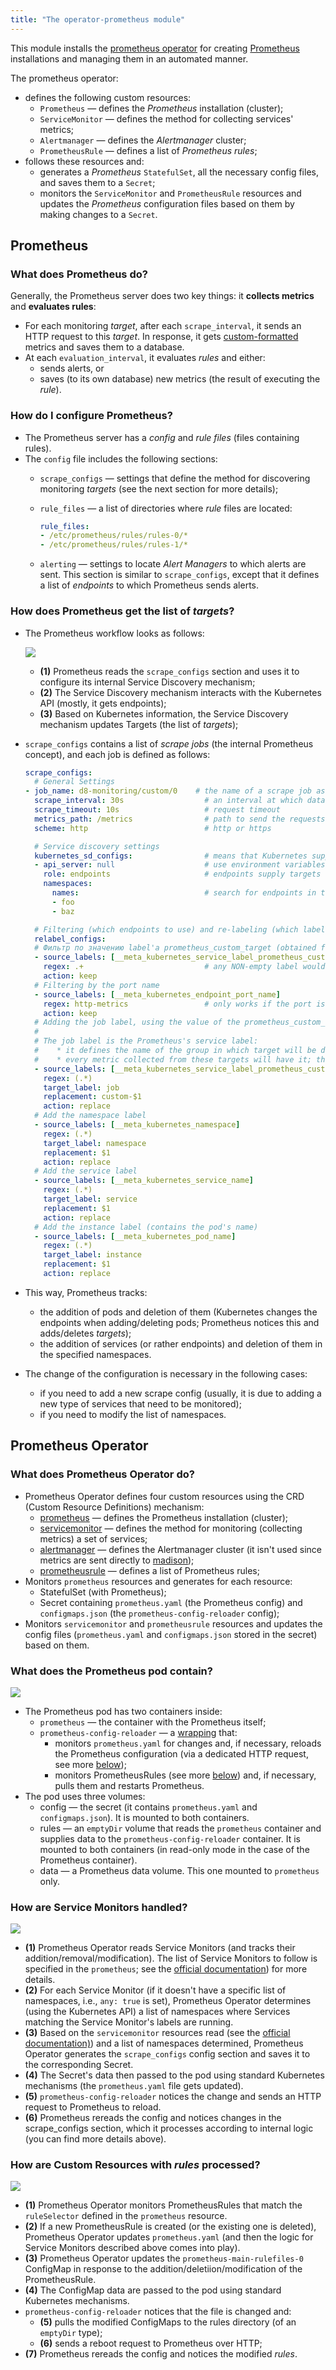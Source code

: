 ```yaml
---
title: "The operator-prometheus module"
---
```


This module installs the [prometheus operator](https://github.com/coreos/prometheus-operator) for creating [Prometheus](https://prometheus.io/) installations and managing them in an automated manner.

<!-- Исходник картинок: https://docs.google.com/drawings/d/1KMgawZD4q7jEYP-_g6FvUeJUaT3edro_u6_RsI3ZVvQ/edit -->

The prometheus operator:
- defines the following custom resources:
  - `Prometheus` —  defines the *Prometheus* installation (cluster);
  - `ServiceMonitor` — defines the method for collecting services' metrics;
  - `Alertmanager` — defines the *Alertmanager* cluster;
  - `PrometheusRule` — defines a list of *Prometheus rules*;
- follows these resources and:
  - generates a *Prometheus* `StatefulSet`, all the necessary config files, and saves them to a `Secret`;
  - monitors the `ServiceMonitor` and `PrometheusRule` resources and updates the *Prometheus* configuration files based on them by making changes to a `Secret`.

## Prometheus

### What does Prometheus do?

Generally, the Prometheus server does two key things: it **collects metrics** and **evaluates rules**:
* For each monitoring *target*, after each `scrape_interval`, it sends an HTTP request to this *target*. In response, it gets [custom-formatted](https://github.com/prometheus/docs/blob/master/content/docs/instrumenting/exposition_formats.md#text-format-details) metrics and saves them to a database.
* At each `evaluation_interval`, it evaluates *rules* and either:
    * sends alerts, or
    * saves (to its own database) new metrics (the result of executing the *rule*).

### How do I configure Prometheus?

* The Prometheus server has a *config* and *rule files* (files containing rules).
* The `config` file includes the following sections:
    * `scrape_configs` — settings that define the method for discovering monitoring *targets* (see the next section for more details);
    * `rule_files` — a list of directories where *rule* files are located:

        ```yaml
        rule_files:
        - /etc/prometheus/rules/rules-0/*
        - /etc/prometheus/rules/rules-1/*
        ```
    * `alerting` — settings to locate *Alert Managers* to which alerts are sent. This section is similar to `scrape_configs`, except that it defines a list of *endpoints* to which Prometheus sends alerts.

### How does Prometheus get the list of *targets*?

* The Prometheus workflow looks as follows:

    ![](../../images/200-operator-prometheus/targets.png)

    * **(1)** Prometheus reads the `scrape_configs` section and uses it to configure its internal Service Discovery mechanism;
    * **(2)** The Service Discovery mechanism interacts with the Kubernetes API (mostly, it gets endpoints);
    * **(3)** Based on Kubernetes information, the Service Discovery mechanism updates Targets (the list of *targets*);
* `scrape_configs` contains a list of *scrape jobs* (the internal Prometheus concept), and each job is defined as follows:

    ```yaml
    scrape_configs:
      # General Settings
    - job_name: d8-monitoring/custom/0    # the name of a scrape job as displayed in the Service Discovery section
      scrape_interval: 30s                  # an interval at which data are collected
      scrape_timeout: 10s                   # request timeout
      metrics_path: /metrics                # path to send the requests to
      scheme: http                          # http or https

      # Service discovery settings
      kubernetes_sd_configs:                # means that Kubernetes supplies targets
      - api_server: null                    # use environment variables (which are present in every pod) to get the API server address
        role: endpoints                     # endpoints supply targets
        namespaces:
          names:                            # search for endpoints in these namespaces only
          - foo
          - baz

      # Filtering (which endpoints to use) and re-labeling (which labels attach to all the metrics collected or delete from them) settings
      relabel_configs:
      # Фильтр по значению label'а prometheus_custom_target (obtained from the service associated with the endpoint)
      - source_labels: [__meta_kubernetes_service_label_prometheus_custom_target]
        regex: .+                           # any NON-empty label would suffice
        action: keep
      # Filtering by the port name
      - source_labels: [__meta_kubernetes_endpoint_port_name]
        regex: http-metrics                 # only works if the port is called http-metrics
        action: keep
      # Adding the job label, using the value of the prometheus_custom_target label in the service while adding the " custom-" prefix
      #
      # The job label is the Prometheus's service label:
      #    * it defines the name of the group in which target will be displayed on the targets page
      #    * every metric collected from these targets will have it; thus, you can conveniently use it when filtering in rules and dashboards
      - source_labels: [__meta_kubernetes_service_label_prometheus_custom_target]
        regex: (.*)
        target_label: job
        replacement: custom-$1
        action: replace
      # Add the namespace label
      - source_labels: [__meta_kubernetes_namespace]
        regex: (.*)
        target_label: namespace
        replacement: $1
        action: replace
      # Add the service label
      - source_labels: [__meta_kubernetes_service_name]
        regex: (.*)
        target_label: service
        replacement: $1
        action: replace
      # Add the instance label (contains the pod's name)
      - source_labels: [__meta_kubernetes_pod_name]
        regex: (.*)
        target_label: instance
        replacement: $1
        action: replace
    ```
* This way, Prometheus tracks:
    * the addition of pods and deletion of them (Kubernetes changes the endpoints when adding/deleting pods; Prometheus notices this and adds/deletes *targets*);
    * the addition of services (or rather endpoints) and deletion of them in the specified namespaces.
* The change of the configuration is necessary in the following cases:
    * if you need to add a new scrape config (usually, it is due to adding a new type of services that need to be monitored);
    * if you need to modify the list of namespaces.


## Prometheus Operator
### What does Prometheus Operator do?

* Prometheus Operator defines four custom resources using the CRD (Custom Resource Definitions) mechanism:
    * [prometheus](https://github.com/coreos/prometheus-operator/blob/master/Documentation/api.md#prometheus) — defines the Prometheus installation (cluster);
    * [servicemonitor](https://github.com/coreos/prometheus-operator/blob/master/Documentation/api.md#servicemonitor) — defines the method for monitoring (collecting metrics) a set of services;
    * [alertmanager](https://github.com/coreos/prometheus-operator/blob/master/Documentation/api.md#alertmanager) — defines the Alertmanager cluster (it isn't used since metrics are sent directly to [madison](https://madison.flant.com/));
    * [prometheusrule](https://github.com/coreos/prometheus-operator/blob/master/Documentation/api.md#prometheusrule) — defines a list of Prometheus rules;
* Monitors `prometheus` resources and generates for each resource:
    * StatefulSet (with Prometheus);
    * Secret containing `prometheus.yaml` (the Prometheus config) and `configmaps.json` (the `prometheus-config-reloader` config);
* Monitors `servicemonitor` and `prometheusrule`  resources and updates the config files (`prometheus.yaml` and `configmaps.json` stored in the secret) based on them.

### What does the Prometheus pod contain?

![](../../images/200-operator-prometheus/pod.png)

* The Prometheus pod has two containers inside:
    * `prometheus` —  the container with the Prometheus itself;
    * `prometheus-config-reloader` — a [wrapping](https://github.com/coreos/prometheus-operator/tree/master/cmd/prometheus-config-reloader) that:
        * monitors `prometheus.yaml` for changes and, if necessary, reloads the Prometheus configuration (via a dedicated HTTP request, see more [below](#how-are-service-monitors-handled));
        * monitors PrometheusRules (see more [below](#как-обрабатываются-custome-resources-с-ruleами)) and, if necessary, pulls them and restarts Prometheus.
* The pod uses three volumes:
    * config —  the secret (it contains `prometheus.yaml` and `configmaps.json`). It is mounted to both containers.
    * rules — an `emptyDir` volume that reads the `prometheus` container and supplies data to the `prometheus-config-reloader` container. It is mounted to both containers (in read-only mode in the case of the Prometheus container).
    * data — a Prometheus data volume. This one mounted to `prometheus` only.

### How are Service Monitors handled?

![](../../images/200-operator-prometheus/servicemonitors.png)

* **(1)** Prometheus Operator reads Service Monitors (and tracks their addition/removal/modification). The list of Service Monitors to follow is specified in the `prometheus`; see the [official documentation](https://github.com/coreos/prometheus-operator/blob/master/Documentation/api.md#prometheusspec)) for more details.
* **(2)** For each Service Monitor (if it doesn't have a specific list of namespaces, i.e., `any: true` is set), Prometheus Operator determines (using the Kubernetes API) a list of namespaces where Services matching the Service Monitor's labels are running.
* **(3)** Based on the `servicemonitor` resources read (see the [official documentation)](https://github.com/coreos/prometheus-operator/blob/master/Documentation/api.md#servicemonitorspec)) and a list of namespaces determined, Prometheus Operator generates the `scrape_configs` config section and saves it to the corresponding Secret.
* **(4)** The Secret's data then passed to the pod using standard Kubernetes mechanisms (the `prometheus.yaml` file gets updated).
* **(5)** `prometheus-config-reloader` notices the change and sends an HTTP request to Prometheus to reload.
* **(6)** Prometheus rereads the config and notices changes in the scrape_configs section, which it processes according to internal logic (you can find more details above).

### How are Custom Resources with *rules* processed?

![](../../images/200-operator-prometheus/rules.png)

* **(1)** Prometheus Operator monitors PrometheusRules that match the `ruleSelector` defined in the `prometheus` resource.
* **(2)** If a new PrometheusRule is created (or the existing one is deleted), Prometheus Operator updates `prometheus.yaml` (and then the logic for Service Monitors described above comes into play).
* **(3)** Prometheus Operator updates the `prometheus-main-rulefiles-0` ConfigMap in response to the addition/deletiion/modification of the PrometheusRule.
* **(4)** The ConfigMap data are passed to the pod using standard Kubernetes mechanisms.
* `prometheus-config-reloader` notices that the file is changed and:
    * **(5)** pulls the modified ConfigMaps to the rules directory (of an `emptyDir` type);
    * **(6)** sends a reboot request to Prometheus over HTTP;
* **(7)** Prometheus rereads the config and notices the modified *rules*.
